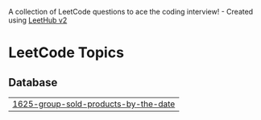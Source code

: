 A collection of LeetCode questions to ace the coding interview! - Created using [LeetHub v2](https://github.com/arunbhardwaj/LeetHub-2.0)

<!---LeetCode Topics Start-->
# LeetCode Topics
## Database
|  |
| ------- |
| [1625-group-sold-products-by-the-date](https://github.com/kousalyaa13/SQL50_v2/tree/master/1625-group-sold-products-by-the-date) |
<!---LeetCode Topics End-->
